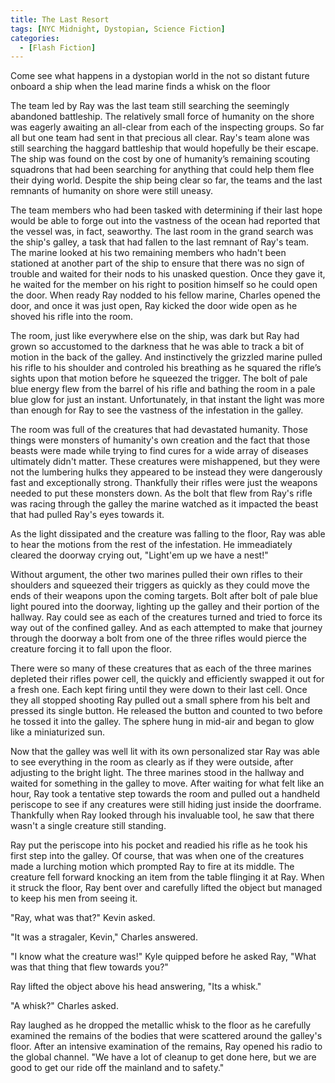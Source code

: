 ```yaml
---
title: The Last Resort
tags: [NYC Midnight, Dystopian, Science Fiction]
categories:
  - [Flash Fiction]
---
```

Come see what happens in a dystopian world in the not so distant future onboard a ship when the lead marine finds a whisk on the floor

The team led by Ray was the last team still searching the seemingly abandoned battleship.  The relatively small force of humanity on the shore was eagerly awaiting an all-clear from each of the inspecting groups.  So far all but one team had sent in that precious all clear.  Ray's team alone was still searching the haggard battleship that would hopefully be their escape.  The ship was found on the cost by one of humanity’s remaining scouting squadrons that had been searching for anything that could help them flee their dying world.   Despite the ship being clear so far, the teams and the last remnants of humanity on shore were still uneasy.

The team members who had been tasked with determining if their last hope would be able to forge out into the vastness of the ocean had reported that the vessel was, in fact, seaworthy.<!-- more -->  The last room in the grand search was the ship's galley, a task that had fallen to the last remnant of Ray's team.  The marine looked at his two remaining members who hadn't been stationed at another part of the ship to ensure that there was no sign of trouble and waited for their nods to his unasked question.  Once they gave it, he waited for the member on his right to position himself so he could open the door.  When ready Ray nodded to his fellow marine, Charles opened the door, and once it was just open, Ray kicked the door wide open as he shoved his rifle into the room.

The room, just like everywhere else on the ship, was dark but Ray had grown so accustomed to the darkness that he was able to track a bit of motion in the back of the galley.  And instinctively the grizzled marine pulled his rifle to his shoulder and controled his breathing as he squared the rifle’s sights upon that motion before he squeezed the trigger.  The bolt of pale blue energy flew from the barrel of his rifle and bathing the room in a pale blue glow for just an instant.  Unfortunately, in that instant the light was more than enough for Ray to see the vastness of the infestation in the galley.

The room was full of the creatures that had devastated humanity.  Those things were monsters of humanity's own creation and the fact that those beasts were made while trying to find cures for a wide array of diseases ultimately didn't matter.  These creatures were mishappened, but they were not the lumbering hulks they appeared to be instead they were dangerously fast and exceptionally strong.  Thankfully their rifles were just the weapons needed to put these monsters down.  As the bolt that flew from Ray's rifle was racing through the galley the marine watched as it impacted the beast that had pulled Ray's eyes towards it.

As the light dissipated and the creature was falling to the floor, Ray was able to hear the motions from the rest of the infestation.  He immeadiately cleared the doorway crying out, "Light'em up we have a nest!"

Without argument, the other two marines pulled their own rifles to their shoulders and squeezed their triggers as quickly as they could move the ends of their weapons  upon the coming targets.  Bolt after bolt of pale blue light poured into the doorway, lighting up the galley and their portion of the hallway.  Ray could see as each of the creatures turned and tried to force its way out of the confined galley.  And as each attempted to make that journey through the doorway a bolt from one of the three rifles would pierce the creature forcing it to fall upon the floor.

There were so many of these creatures that as each of the three marines depleted their rifles power cell, the quickly and efficiently swapped it out for a fresh one.  Each kept firing until they were down to their last cell.  Once they all stopped shooting Ray pulled out a small sphere from his belt and pressed its single button.  He released the button and counted to two before he tossed it into the galley.  The sphere hung in mid-air and began to glow like a miniaturized sun.  

Now that the galley was well lit with its own personalized star Ray was able to see everything in the room as clearly as if they were outside, after adjusting to the bright light.  The three marines stood in the hallway and waited for something in the galley to move.  After waiting for what felt like an hour, Ray took a tentative step towards the room and pulled out a handheld periscope to see if any creatures were still hiding just inside the doorframe.  Thankfully when Ray looked through his invaluable tool, he saw that there wasn't a single creature still standing.

Ray put the periscope into his pocket and readied his rifle as he took his first step into the galley.  Of course, that was when one of the creatures made a lurching motion which prompted Ray to fire at its middle.  The creature fell forward knocking an item from the table flinging it at Ray.  When it struck the floor, Ray bent over and carefully lifted the object but managed to keep his men from seeing it.

"Ray, what was that?"  Kevin asked.

"It was a stragaler, Kevin," Charles answered.

"I know what the creature was!"  Kyle quipped before he asked Ray, "What was that thing that flew towards you?"

Ray lifted the object above his head answering, "Its a whisk."

"A whisk?"  Charles asked.

Ray laughed as he dropped the metallic whisk to the floor as he carefully examined the remains of the bodies that were scattered around the galley's floor.  After an intensive examination of the remains, Ray opened his radio to the global channel.  "We have a lot of cleanup to get done here, but we are good to get our ride off the mainland and to safety."